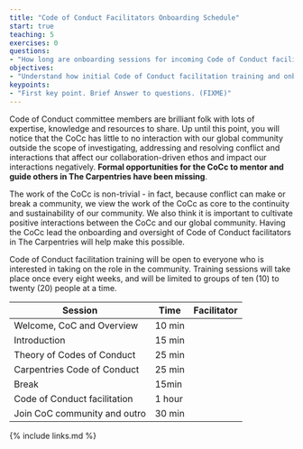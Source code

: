 ```yaml
---
title: "Code of Conduct Facilitators Onboarding Schedule"
start: true
teaching: 5
exercises: 0
questions:
- "How long are onboarding sessions for incoming Code of Conduct facilitators?"
objectives:
- "Understand how initial Code of Conduct facilitation training and onboarding sessions are structured"
keypoints:
- "First key point. Brief Answer to questions. (FIXME)"
---
```


Code of Conduct committee members are brilliant folk with lots of expertise, knowledge and resources to share. Up until this point, you will notice that the CoCc has little to no interaction with our global community outside the scope of investigating, addressing and resolving conflict and interactions that affect our collaboration-driven ethos and impact our interactions negatively. **Formal opportunities for the CoCc to mentor and guide others in The Carpentries have been missing**. 

The work of the CoCc is non-trivial - in fact, because conflict can make or break a community, we view the work of the CoCc as core to the continuity and sustainability of our community. We also think it is important to cultivate positive interactions between the CoCc and our global community. Having the CoCc lead the onboarding and oversight of Code of Conduct facilitators in The Carpentries will help make this possible. 

Code of Conduct facilitation training will be open to everyone who is interested in taking on the role in the community. Training sessions will take place once every eight weeks, and will be limited to groups of ten (10) to twenty (20) people at a time.

| Session                      | Time    | Facilitator |
|------------------------------|---------|-------------|
| Welcome, CoC and Overview    | 10 min  |             |
| Introduction                 | 15 min  |             |
| Theory of Codes of Conduct   | 25 min  |             |
| Carpentries Code of Conduct  | 25 min  |             |
| Break                        | 15min   |             |
| Code of Conduct facilitation | 1 hour  |             |
| Join CoC community and outro | 30 min  |             |

{% include links.md %}
